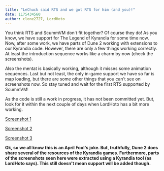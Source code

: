 ```yaml
---
title: "LeChuck said RTS and we got RTS for him (and you)!"
date: 1175434560
author: clone2727, LordHoto
---
```


You think RTS and ScummVM don't fit together? Of course they do! As you know, we have support for The Legend of Kyrandia for some time now. Now, after some work, we have parts of Dune 2 working with extensions to our Kyrandia code. However, there are only a few things working correctly. At least the introduction sequence works like a charm by now (check the screenshots).

Also the mentat is basically working, although it misses some animation sequences. Last but not least, the only in-game support we have so far is map loading, but there are some other things that you can't see on screenshots now. So stay tuned and wait for the first RTS supported by ScummVM!

As the code is still a work in progress, it has not been committed yet. But, look for it within the next couple of days when LordHoto has a bit more working.

[Screenshot 1](/data/news/20070401_1.png)

[Screenshot 2](/data/news/20070401_2.png)

[Screenshot 3](/data/news/20070401_3.png)

**Ok, so we all know this is an April Fool's joke. But, truthfully, Dune 2 does share several of the resources of the Kyrandia games. Furthermore, parts of the screenshots seen here were extracted using a Kyrandia tool (as LordHoto says). This still doesn't mean support will be added though.**
